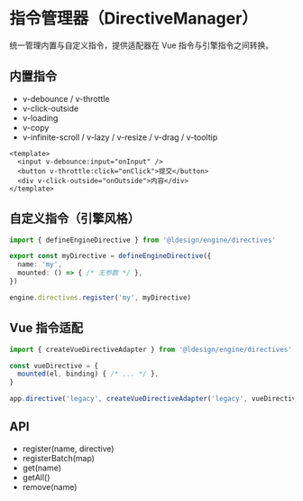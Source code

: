 # 指令管理器（DirectiveManager）

统一管理内置与自定义指令，提供适配器在 Vue 指令与引擎指令之间转换。

## 内置指令

- v-debounce / v-throttle
- v-click-outside
- v-loading
- v-copy
- v-infinite-scroll / v-lazy / v-resize / v-drag / v-tooltip

```vue
<template>
  <input v-debounce:input="onInput" />
  <button v-throttle:click="onClick">提交</button>
  <div v-click-outside="onOutside">内容</div>
</template>
```

## 自定义指令（引擎风格）

```ts
import { defineEngineDirective } from '@ldesign/engine/directives'

export const myDirective = defineEngineDirective({
  name: 'my',
  mounted: () => { /* 无参数 */ },
})

engine.directives.register('my', myDirective)
```

## Vue 指令适配

```ts
import { createVueDirectiveAdapter } from '@ldesign/engine/directives'

const vueDirective = {
  mounted(el, binding) { /* ... */ },
}

app.directive('legacy', createVueDirectiveAdapter('legacy', vueDirective))
```

## API

- register(name, directive)
- registerBatch(map)
- get(name)
- getAll()
- remove(name)

